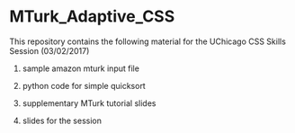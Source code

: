 # MTurk_Adaptive_CSS
This repository contains the following material for the UChicago CSS Skills Session (03/02/2017)

1) sample amazon mturk input file

2) python code for simple quicksort

3) supplementary MTurk tutorial slides

4) slides for the session 
